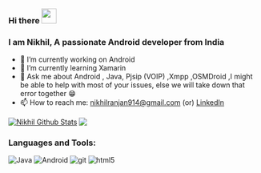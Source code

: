 ### Hi there <img src="https://raw.githubusercontent.com/MartinHeinz/MartinHeinz/master/wave.gif" width="30px"> 
<h3 >I am Nikhil, A passionate Android developer from India</h3>

- 🔭 I’m currently working on Android
- 🌱 I’m currently learning Xamarin
- 💬 Ask me about Android , Java, Pjsip (VOIP) ,Xmpp ,OSMDroid ,I might be able to help with most of your issues, else we will take down that error together 😁
- 📫 How to reach me: nikhilranjan914@gmail.com (or) <a href="https://www.linkedin.com/in/nikhil-ranjan-52311575/" target="blank">LinkedIn</a>


<a href="https://github.com/nikhil914">
<img align="center" alt="Nikhil Github Stats" src="https://github-readme-stats.codestackr.vercel.app/api?username=nikhil914&show_icons=true&hide_border=true&count_private=true&include_all_commits=true&theme=radical" /></a>
<a href="https://github.com/nikhil914">
  <img align="center" src="https://github-readme-stats.anuraghazra1.vercel.app/api/top-langs/?username=nikhil914&layout=compact&theme=radical" />
</a>


<h3 align="left">Languages and Tools:</h3>
<p>
  <img alt="Java"logoColor=white" />
  <img alt="Android" logoColor=white" /> 
  
  <img alt="git" src="https://img.shields.io/badge/-Git-F05032?style=flat-square&logo=git&logoColor=white" />
  <img alt="html5" src="https://img.shields.io/badge/-HTML5-E34F26?style=flat-square&logo=html5&logoColor=white" />

</p>


